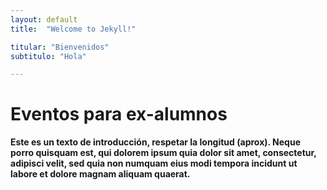 ```yaml
---
layout: default
title:  "Welcome to Jekyll!"

titular: "Bienvenidos"
subtitulo: "Hola"

---
```


# Eventos para ex-alumnos

**Este es un texto de introducción, respetar la longitud (aprox). Neque porro quisquam est, qui dolorem ipsum quia dolor sit amet, consectetur, adipisci velit, sed quia non numquam eius modi tempora incidunt ut labore et dolore magnam aliquam quaerat.**

